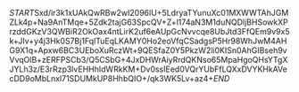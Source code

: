 $START$Sxd/ir3k1xUAkQwRBw2wI2096lU+5LdryaTYunuXc01MXWWTAhJGMZLk4p+Na9AnTMqe+5Zdk2tajG63SpcQV+Z+l174aN3M1duNQDljBHSowkXPrzddGKzV3QWBiR2OkOax4ntLirK2uf6eAUpGcNvvcqe8UbJtd3FfQEm9v9x5k+JIv+y4j3Hk0S7Bj1FqlTuEqLKAMY0Ho2eoVfqCSadgsP5Hr98WhJwM4AHG9X1q+Apxw6BC3UEboXuRczWt+9QESfaZ0Y5PkzW2li0KISn0AhGIBseh9vVvqOlB+zERFPSCb3/Q5CSbG+4JxDHWrAiyRrdQKNso65MpaHgoQHsYTgXJYLh3z/E3rRzp3lvEHHhIdWRkKM+Dv0ssIEed0VQrYUbFfLQXxDVYKHkAVecDD9oMbLnxl71SDUMkUP8HhbQIO+/qk3WK5Lv+az4+$END$